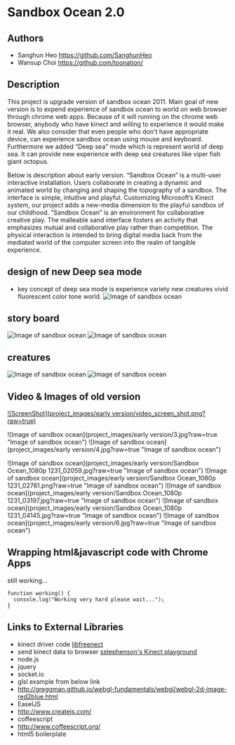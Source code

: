 # Sandbox Ocean 2.0

## Authors
- Sanghun Heo  https://github.com/SanghunHeo
- Wansup Choi  https://github.com/toonation/

## Description
This project is upgrade version of sandbox ocean 2011. Main goal of new version is to expend experience of sandbox ocean to world on web browser through chrome web apps. Because of it will running on the chrome web browser, anybody who have kinect and willing to experience it would make it real. We also consider that even people who don't have appropriate device, can experience sandbox ocean using mouse and keyboard. Furthermore we added “Deep sea" mode which is represent world of deep sea. It can provide new experience with deep sea creatures like viper fish giant octopus.

Below is description about early version. “Sandbox Ocean” is a multi-user interactive installation. Users collaborate in creating a dynamic and animated world by changing and shaping the topography of a sandbox. The interface is simple, intuitive and playful. Customizing Microsoft’s Kinect system, our project adds a new-media dimension to the playful sandbox of our childhood. “Sandbox Ocean” is an environment for collaborative creative play. The malleable sand interface fosters an activity that emphasizes mutual and collaborative play rather than competition. The physical interaction is intended to bring digital media back from the mediated world of the computer screen into the realm of tangible experience.



## design of new Deep sea mode
 * key concept of deep sea mode is experience variety new creatures vivid fluorescent color tone world.
![Image of sandbox ocean](project_images/post/common/deep-sea.jpg?raw=true "Image of sandbox ocean")

## story board
![Image of sandbox ocean](project_images/post/common/deepsee_sketch_1.png?raw=true "Image of sandbox ocean")
![Image of sandbox ocean](project_images/post/common/deepsee_sketch_2.png?raw=true "Image of sandbox ocean")
## creatures
![Image of sandbox ocean](project_images/post/common/footballinkfishes.jpg?raw=true "Image of sandbox ocean")
![Image of sandbox ocean](project_images/post/common/additional_unit1.jpg?raw=true "Image of sandbox ocean")


## Video & Images of old version
[![ScreenShot](project_images/early version/video_screen_shot.png?raw=true)](http://vimeo.com/34409128)

![Image of sandbox ocean](project_images/early version/3.jpg?raw=true "Image of sandbox ocean")
![Image of sandbox ocean](project_images/early version/4.jpg?raw=true "Image of sandbox ocean")

![Image of sandbox ocean](project_images/early version/Sandbox Ocean_1080p 1231_02059.jpg?raw=true "Image of sandbox ocean")
![Image of sandbox ocean](project_images/early version/Sandbox Ocean_1080p 1231_02761.png?raw=true "Image of sandbox ocean")
![Image of sandbox ocean](project_images/early version/Sandbox Ocean_1080p 1231_03197.jpg?raw=true "Image of sandbox ocean")
![Image of sandbox ocean](project_images/early version/Sandbox Ocean_1080p 1231_04145.jpg?raw=true "Image of sandbox ocean")
![Image of sandbox ocean](project_images/early version/6.jpg?raw=true "Image of sandbox ocean")

## Wrapping html&javascript code with Chrome Apps
still working...
```
function working() {
  console.log("Working very hard please wait...");
}
```

## Links to External Libraries
 * kinect driver code
[libfreenect](https://github.com/OpenKinect/libfreenect "libfreenect github")
 * send kinect data to browser
[sstephenson's Kinect playground](https://github.com/sstephenson/kinect "sstephenson's Kinect playground github")  
 * node.js
 * jquery
 * socket.io
 * glsl example from below link
  * http://greggman.github.io/webgl-fundamentals/webgl/webgl-2d-image-red2blue.html
 * EaselJS
  * http://www.createjs.com/
 * coffeescript
  * http://www.coffeescript.org/
 * html5 boilerplate
